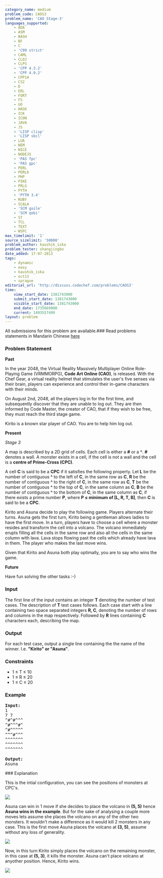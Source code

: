 ```yaml
---
category_name: medium
problem_code: CAOS3
problem_name: 'CAO Stage-3'
languages_supported:
    - ADA
    - ASM
    - BASH
    - BF
    - C
    - 'C99 strict'
    - CAML
    - CLOJ
    - CLPS
    - 'CPP 4.3.2'
    - 'CPP 4.9.2'
    - CPP14
    - CS2
    - D
    - ERL
    - FORT
    - FS
    - GO
    - HASK
    - ICK
    - ICON
    - JAVA
    - JS
    - 'LISP clisp'
    - 'LISP sbcl'
    - LUA
    - NEM
    - NICE
    - NODEJS
    - 'PAS fpc'
    - 'PAS gpc'
    - PERL
    - PERL6
    - PHP
    - PIKE
    - PRLG
    - PYTH
    - 'PYTH 3.4'
    - RUBY
    - SCALA
    - 'SCM guile'
    - 'SCM qobi'
    - ST
    - TCL
    - TEXT
    - WSPC
max_timelimit: '1'
source_sizelimit: '50000'
problem_author: kaushik_iska
problem_tester: shangjingbo
date_added: 17-07-2013
tags:
    - dynamic
    - easy
    - kaushik_iska
    - oct13
    - sprague
editorial_url: 'http://discuss.codechef.com/problems/CAOS3'
time:
    view_start_date: 1381743000
    submit_start_date: 1381743000
    visible_start_date: 1381743000
    end_date: 1735669800
    current: 1493557499
layout: problem
---
```

All submissions for this problem are available.###  Read problems statements in Mandarin Chinese [here](http://www.codechef.com/download/translated/OCT13/mandarin/CAOS3.pdf )

### Problem Statement

**Past**

In the year 2048, the Virtual Reality Massively Multiplayer Online Role-Playing Game (VRMMORPG), **Code Art Online (CAO)**, is released. With the Chef Gear, a virtual reality helmet that stimulates the user's five senses via their brain, players can experience and control their in-game characters with their minds.

On August 2nd, 2048, all the players log in for the first time, and subsequently discover that they are unable to log out. They are then informed by Code Master, the creator of CAO, that if they wish to be free, they must reach the third stage game.

Kirito is a known star player of CAO. You are to help him log out.

**Present**

_Stage 3_

A map is described by a 2D grid of cells. Each cell is either a **\#** or a **^**. **\#** denotes a wall. A monster exists in a cell, if the cell is not a wall and the cell is a **centre of Prime-Cross (CPC)**.

A cell **C** is said to be a **CPC** if it satisfies the following property. Let **L** be the number of contiguous **^** to the left of **C**, in the same row as **C**, **R** be the number of contiguous **^** to the right of **C**, in the same row as **C**, **T** be the number of contiguous **^** to the top of **C**, in the same column as **C**, **B** be the number of contiguous **^** to the bottom of **C**, in the same column as **C**, if there exists a prime number **P**, where **P ≤ minimum of \[L, R, T, B\]**, then **C** is said to be a **CPC**.

Kirito and Asuna decide to play the following game. Players alternate their turns. Asuna gets the first turn, Kirito being a gentleman allows ladies to have the first move. In a turn, players have to choose a cell where a monster resides and transform the cell into a volcano. The volcano immediately erupts filling all the cells in the same row and also all the cells in the same column with lava. Lava stops flowing past the cells which already have lava in them. The player who makes the last move wins.

Given that Kirito and Asuna both play optimally, you are to say who wins the game.

**Future**

Have fun solving the other tasks :-)

### Input

The first line of the input contains an integer **T** denoting the number of test cases. The description of **T** test cases follows. Each case start with a line containing two space separated integers **R, C**, denoting the number of rows and columns in the map respectively. Followed by **R** lines containing **C** characters each, describing the map.

### Output

For each test case, output a single line containing the the name of the winner. I.e. **"Kirito" or "Asuna"**.

### Constraints

- 1 ≤ T ≤ 10
- 1 ≤ R ≤ 20
- 1 ≤ C ≤ 20

### Example

<pre>
<b>Input:</b>
1
7 7
^#^#^^^
^#^^^#^
^#^^^^^
^^^#^^^
^^^^^^^
^^^^^^^
^^^^^^^

<b>Output:</b>
Asuna
</pre>### Explanation

This is the intial configuration, you can see the positions of monsters at CPC's.

![](//www.codechef.com/download/caos3-1.png)

Asuna can win in 1 move if she decides to place the volcano in **(5, 5)** hence **Asuna wins in the example**. But for the sake of analysing a couple more moves lets assume she places the volcano on any of the other two monsters.
It wouldn't make a difference as it would kill 2 monsters in any case. This is the first move Asuna places the volcano at **(3, 5)**, assume without any loss of generality.

![](//www.codechef.com/download/caos3-2.png)

Now, in this turn Kirito simply places the volcano on the remaining monster, in this case at **(5, 3)**, it kills the monster. Asuna can't place volcano at anyother position. Hence, Kirito wins.

![](//www.codechef.com/download/caos3-3.png)
